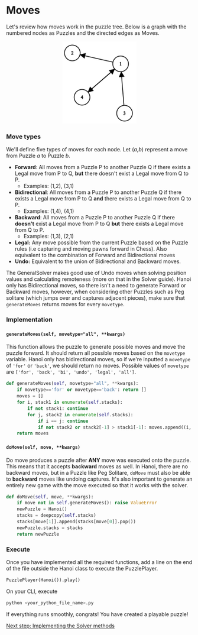 # Moves
Let's review how moves work in the puzzle tree. Below is a graph with the numbered nodes as Puzzles and the directed edges as Moves.

<p align="center">
<img src='Assets/graph.png' width=200>
</p>

### Move types
We'll define five types of moves for each node. Let (*a*,*b*) represent a move from Puzzle *a* to Puzzle *b*.
- **Forward**: All moves from a Puzzle P to another Puzzle Q if there exists a Legal move from P to Q, **but** there doesn't exist a Legal move from Q to P.  
    - Examples: (1,2), (3,1)
- **Bidirectional**: All moves from a Puzzle P to another Puzzle Q if there exists a Legal move from P to Q **and** there exists a Legal move from Q to P.
    - Examples: (1,4), (4,1)
- **Backward**: All moves from a Puzzle P to another Puzzle Q if there **doesn't** exist a Legal move from P to Q **but** there exists a Legal move from Q to P.
    - Examples: (1,3), (2,1)
- **Legal:** Any move possible from the current Puzzle based on the Puzzle rules (i.e capturing and moving pawns forward in Chess). Also equivalent to the combination of Forward and Bidirectional moves
- **Undo:** Equivalent to the union of Bidirectional and Backward moves.

The GeneralSolver makes good use of Undo moves when solving position values and calculating remoteness (more on that in the Solver guide). Hanoi only has Bidirectional moves, so there isn't a need to generate Forward or Backward moves, however, when considering other Puzzles such as Peg solitare (which jumps over and captures adjacent pieces), make sure that `generateMoves` returns moves for every `movetype`.

### Implementation

#### `generateMoves(self, movetype="all", **kwargs)`
This function allows the puzzle to generate possible moves and move the puzzle forward. It should return all possible moves based on the `movetype` variable. Hanoi only has bidirectional moves, so if we're inputted a `movetype` of `'for'` or `'back'`, we should return no moves. Possible values of `movetype` are `['for', 'back', 'bi', 'undo', 'legal', 'all']`.

```python
def generateMoves(self, movetype="all", **kwargs):
    if movetype=='for' or movetype=='back': return []
    moves = []
    for i, stack1 in enumerate(self.stacks):
        if not stack1: continue
        for j, stack2 in enumerate(self.stacks):
            if i == j: continue
            if not stack2 or stack2[-1] > stack1[-1]: moves.append((i, j))
    return moves
```

#### `doMove(self, move, **kwargs)`
Do move produces a puzzle after **ANY** move was executed onto the puzzle. This means that it accepts **backward** moves as well. In Hanoi, there are no backward moves, but in a Puzzle like Peg Solitare, `doMove` must also be able to **backward** moves like undoing captures. It's also important to generate an entirely new game with the move executed so that it works with the solver. 
```python
def doMove(self, move, **kwargs):
    if move not in self.generateMoves(): raise ValueError
    newPuzzle = Hanoi()
    stacks = deepcopy(self.stacks)
    stacks[move[1]].append(stacks[move[0]].pop())
    newPuzzle.stacks = stacks
    return newPuzzle        
```


### Execute
Once you have implemented all the required functions, add a line on the end of the file outside the Hanoi class to execute the PuzzlePlayer. 
```python
PuzzlePlayer(Hanoi()).play()
```
On your CLI, execute
```bash
python <your_python_file_name>.py
```
If everything runs smoothly, congrats! You have created a playable puzzle!

[Next step: Implementing the Solver methods](3_Solver_Methods.md)

